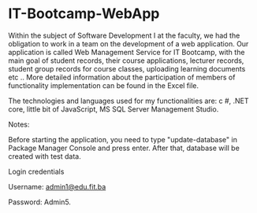 # IT-Bootcamp-WebApp

Within the subject of Software Development I at the faculty, we had the obligation to work in a team on the development of a web application. 
Our application is called Web Management Service for IT Bootcamp, with the main goal of student records, their course applications, lecturer records, 
student group records for course classes, uploading learning documents etc .. More detailed information about the participation of members of functionality implementation 
can be found in the Excel file.

The technologies and languages used for my functionalities are: c #, .NET core, little bit of JavaScript, MS SQL Server Management Studio.

Notes:

Before starting the application, you need to type "update-database" in Package Manager Console and press enter. After that, database will be created with test data. 

Login credentials

Username: admin1@edu.fit.ba

Password: Admin5.

